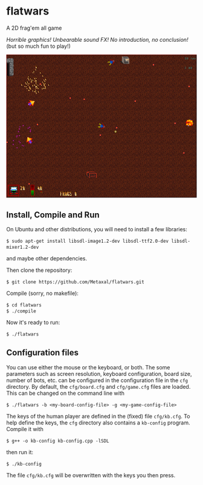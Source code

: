 # flatwars
A 2D frag'em all game

_Horrible graphics!_ _Unbearable sound FX!_ _No introduction, no conclusion!_
(but so much fun to play!)

![Screenshot](img/screenshots/screenshot1.png)

## Install, Compile and Run
On Ubuntu and other distributions, you will need to install a few libraries:
```shell
$ sudo apt-get install libsdl-image1.2-dev libsdl-ttf2.0-dev libsdl-mixer1.2-dev
```
and maybe other dependencies.

Then clone the repository:
```shell
$ git clone https://github.com/Metaxal/flatwars.git
```
Compile (sorry, no makefile):
```shell
$ cd flatwars
$ ./compile
```
Now it's ready to run:
```shell
$ ./flatwars
```

## Configuration files

You can use either the mouse or the keyboard, or both.
The some parameters such as screen resolution, keyboard configuration, board size, number of bots, etc. can be configured in the configuration file in the `cfg` directory.
By default, the `cfg/board.cfg` and `cfg/game.cfg` files are loaded. This can be changed on the command line with
```shell
$ ./flatwars -b <my-board-config-file> -g <my-game-config-file>
```

The keys of the human player are defined in the (fixed) file `cfg/kb.cfg`. 
To help define the keys, the `cfg` directory also contains a `kb-config` program.
Compile it with
```shell
$ g++ -o kb-config kb-config.cpp -lSDL
```
then run it:
```shell
$ ./kb-config
```
The file `cfg/kb.cfg` will be overwritten with the keys you then press.
